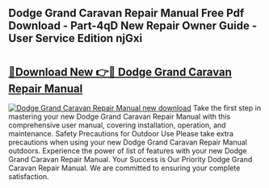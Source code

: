 ## Dodge Grand Caravan Repair Manual Free Pdf Download - Part-4qD New Repair Owner Guide - User Service Edition njGxi

# <h2><a href="http://bc28070.oget.top/?id=Dodge+Grand+Caravan+Repair+Manual">🔗Download New 👉🔴 Dodge Grand Caravan Repair Manual</a></h2>

[![Dodge Grand Caravan Repair Manual new download](https://i.imgur.com/5g1atiW.png)](http://bc28070.oget.top/?id=Dodge+Grand+Caravan+Repair+Manual)
Take the first step in mastering your new Dodge Grand Caravan Repair Manual with this comprehensive user manual, covering installation, operation, and maintenance. Safety Precautions for Outdoor Use Please take extra precautions when using your new Dodge Grand Caravan Repair Manual outdoors. Experience the power of list of features with your new Dodge Grand Caravan Repair Manual. Your Success is Our Priority Dodge Grand Caravan Repair Manual. We are committed to ensuring your complete satisfaction.

